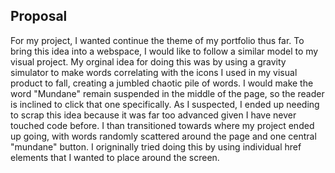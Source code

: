 ## Proposal ##
For my project, I wanted continue the theme of my portfolio thus far. To bring this idea into a webspace, I would like to follow a similar model to my visual 
project. My orginal idea for doing this was by using a gravity simulator to make words correlating with the icons I used in my visual product to fall, creating a jumbled chaotic pile of words. I would make the word "Mundane" remain suspended in the middle of the page, so the reader is inclined to click that one specifically. As I suspected, I ended up needing to scrap this idea because it was far too advanced given I have never touched code before. I than transitioned towards where my project ended up going, with words randomly scattered around the page and one central "mundane" button. I origninally tried doing this by using individual href elements that I wanted to place around the screen. 
